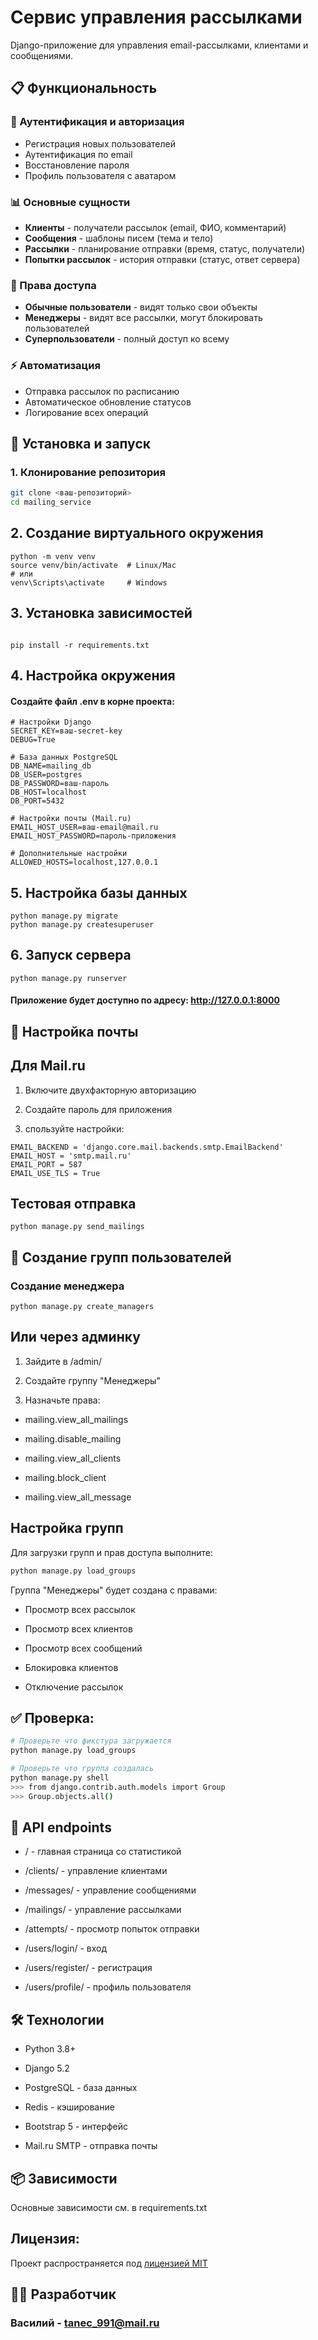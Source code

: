 # Сервис управления рассылками

Django-приложение для управления email-рассылками, клиентами и сообщениями.

## 📋 Функциональность

### 🔐 Аутентификация и авторизация
- Регистрация новых пользователей
- Аутентификация по email
- Восстановление пароля
- Профиль пользователя с аватаром

### 📊 Основные сущности
- **Клиенты** - получатели рассылок (email, ФИО, комментарий)
- **Сообщения** - шаблоны писем (тема и тело)
- **Рассылки** - планирование отправки (время, статус, получатели)
- **Попытки рассылок** - история отправки (статус, ответ сервера)

### 👥 Права доступа
- **Обычные пользователи** - видят только свои объекты
- **Менеджеры** - видят все рассылки, могут блокировать пользователей
- **Суперпользователи** - полный доступ ко всему

### ⚡ Автоматизация
- Отправка рассылок по расписанию
- Автоматическое обновление статусов
- Логирование всех операций

## 🚀 Установка и запуск

### 1. Клонирование репозитория
```bash
git clone <ваш-репозиторий>
cd mailing_service
```
##  2. Создание виртуального окружения
```
python -m venv venv
source venv/bin/activate  # Linux/Mac
# или
venv\Scripts\activate     # Windows
```

## 3. Установка зависимостей
```commandline

pip install -r requirements.txt

```

## 4. Настройка окружения
#### Создайте файл .env в корне проекта:
```
# Настройки Django
SECRET_KEY=ваш-secret-key
DEBUG=True

# База данных PostgreSQL
DB_NAME=mailing_db
DB_USER=postgres
DB_PASSWORD=ваш-пароль
DB_HOST=localhost
DB_PORT=5432

# Настройки почты (Mail.ru)
EMAIL_HOST_USER=ваш-email@mail.ru
EMAIL_HOST_PASSWORD=пароль-приложения

# Дополнительные настройки
ALLOWED_HOSTS=localhost,127.0.0.1
```

## 5. Настройка базы данных

```
python manage.py migrate
python manage.py createsuperuser
```
## 6. Запуск сервера
```commandline
python manage.py runserver
```
#### Приложение будет доступно по адресу: http://127.0.0.1:8000

## 📧 Настройка почты
## Для Mail.ru
1. Включите двухфакторную авторизацию

2. Создайте пароль для приложения

3. спользуйте настройки:

```
EMAIL_BACKEND = 'django.core.mail.backends.smtp.EmailBackend'
EMAIL_HOST = 'smtp.mail.ru'
EMAIL_PORT = 587
EMAIL_USE_TLS = True
```
## Тестовая отправка
```
python manage.py send_mailings
```
## 👥 Создание групп пользователей
### Создание менеджера
```
python manage.py create_managers
```
## Или через админку
1. Зайдите в /admin/

2. Создайте группу "Менеджеры"

3. Назначьте права:

- mailing.view_all_mailings

- mailing.disable_mailing

- mailing.view_all_clients

- mailing.block_client

- mailing.view_all_message

## Настройка групп

Для загрузки групп и прав доступа выполните:

```bash
python manage.py load_groups
```
Группа "Менеджеры" будет создана с правами:

- Просмотр всех рассылок

- Просмотр всех клиентов

- Просмотр всех сообщений

- Блокировка клиентов

- Отключение рассылок

## ✅ **Проверка:**

```bash
# Проверьте что фикстура загружается
python manage.py load_groups

# Проверьте что группа создалась
python manage.py shell
>>> from django.contrib.auth.models import Group
>>> Group.objects.all()
```

## 🎯 API endpoints

- / - главная страница со статистикой

- /clients/ - управление клиентами

- /messages/ - управление сообщениями

- /mailings/ - управление рассылками

- /attempts/ - просмотр попыток отправки

- /users/login/ - вход

- /users/register/ - регистрация

- /users/profile/ - профиль пользователя

## 🛠️ Технологии

- Python 3.8+

- Django 5.2

- PostgreSQL - база данных

- Redis - кэширование

- Bootstrap 5 - интерфейс

- Mail.ru SMTP - отправка почты

## 📦 Зависимости
Основные зависимости см. в requirements.txt

## Лицензия:

Проект распространяется под [лицензией MIT](LICENSE)

## 👨‍💻 Разработчик
 ### Василий - tanec_991@mail.ru
